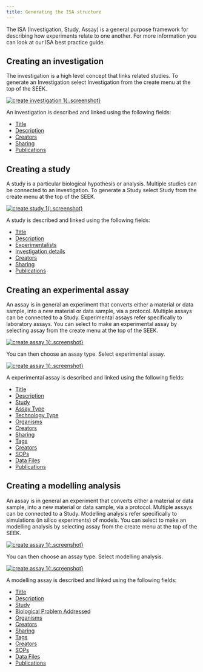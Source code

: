 ```yaml
---
title: Generating the ISA structure
---
```


The ISA (Investigation, Study, Assay) is a general purpose framework for describing how experiments relate to one another. For more information you can look at our ISA best practice guide.

## Creating an investigation
The investigation is a high level concept that links related studies. To generate an Investigation select Investigation from the create menu at the top of the SEEK.

[![create investigation 1](/images/user-guide/create_investigation_1.png){:.screenshot}](/images/user-guide/create_investigation_1.png)

An investigation is described and linked using the following fields:

* [Title](general-attributes#title)
* [Description](general-attributes#description)
* [Creators](general-attributes#creators)
* [Sharing](general-attributes#sharing)
* [Publications](general-attributes#publications)



## Creating a study
A study is a particular biological hypothesis or analysis. Multiple studies can be connected to an investigation. To generate a Study select Study from the create menu at the top of the SEEK.

[![create study 1](/images/user-guide/create_study_1.png){:.screenshot}](/images/user-guide/create_study_1.png)

A study is described and linked using the following fields:

* [Title](general-attributes.html#title)
* [Description](general-attributes.html#description)
* [Experimentalists](general-attributes.html#experimentalists)
* [Investigation details](general-attributes.html#investigation-details)
* [Creators](general-attributes.html#creators)
* [Sharing](general-attributes.html#sharing)
* [Publications](general-attributes.html#publications)

## Creating an experimental assay
An assay is in general an experiment that converts either a material or data sample, into a new material or data sample, via a protocol. Multiple assays can be connected to a Study. Experimental assays refer specifically to laboratory assays. You can select to make an experimental assay by selecting assay from the create menu at the top of the SEEK.

[![create assay 1](/images/user-guide/create_assay_1.png){:.screenshot}](/images/user-guide/create_assay_1.png)

You can then choose an assay type. Select experimental assay.

[![create assay 1](/images/user-guide/create_assay_2.png){:.screenshot}](/images/user-guide/create_assay_2.png)

A experimental assay is described and linked using the following fields:

* [Title](general-attributes.html#title)
* [Description](general-attributes.html#description)
* [Study](general-attributes.html#study)
* [Assay Type](general-attributes.html#assay-type)
* [Technology Type](general-attributes.html#technology-type)
* [Organisms](general-attributes.html#organisms)
* [Creators](general-attributes.html#creators)
* [Sharing](general-attributes.html#sharing)
* [Tags](general-attributes.html#tags)
* [Creators](general-attributes.html#creators)
* [SOPs](general-attributes.html#sops)
* [Data Files](general-attributes.html#data-files)
* [Publications](general-attributes.html#publications)

## Creating a modelling analysis
An assay is in general an experiment that converts either a material or data sample, into a new material or data sample, via a protocol. Multiple assays can be connected to a Study. Modelling analysis refer specifically to simulations (in silico experiments) of models. You can select to make an modelling analysis by selecting assay from the create menu at the top of the SEEK.

[![create assay 1](/images/user-guide/create_assay_1.png){:.screenshot}](/images/user-guide/create_assay_1.png)

You can then choose an assay type. Select modelling analysis.

[![create assay 1](/images/user-guide/create_assay_2.png){:.screenshot}](/images/user-guide/create_assay_2.png)

A modelling assay is described and linked using the following fields:

* [Title](general-attributes.html#title)
* [Description](general-attributes.html#description)
* [Study](general-attributes.html#study)
* [Biological Problem Addressed](general-attributes.html#biological-problem-addressed)
* [Organisms](general-attributes.html#organisms)
* [Creators](general-attributes.html#creators)
* [Sharing](general-attributes.html#sharing)
* [Tags](general-attributes.html#tags)
* [Creators](general-attributes.html#creators)
* [SOPs](general-attributes.html#sops)
* [Data Files](general-attributes.html#data-files)
* [Publications](general-attributes.html#publications)